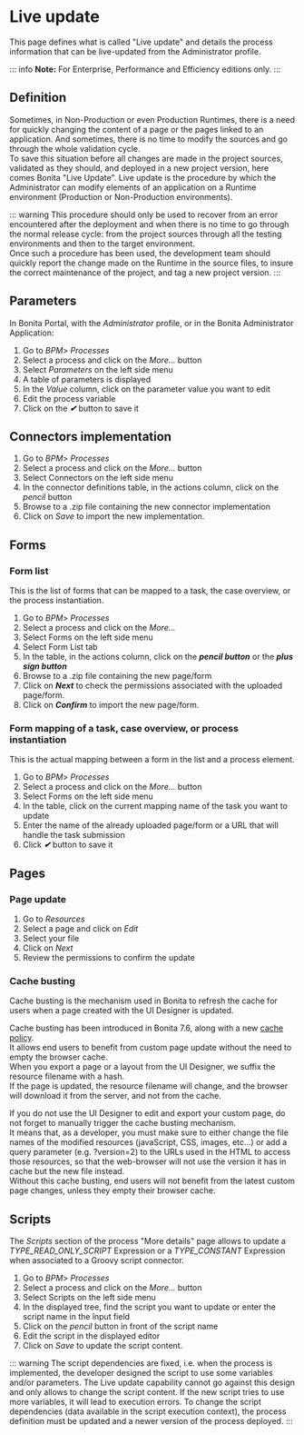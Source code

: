 # Live update

This page defines what is called "Live update" and details the process information that can be live-updated from the Administrator profile.

::: info
**Note:** For Enterprise, Performance and Efficiency editions only.
:::

## Definition
Sometimes, in Non-Production or even Production Runtimes, there is a need for quickly changing the content of a page or the pages linked to an application. And sometimes, there is no time to modify the sources and go through the whole validation cycle.  
To save this situation before all changes are made in the project sources, validated as they should, and deployed in a new project version, here comes Bonita "Live Update".
Live update is the procedure by which the Administrator can modify elements of an application on a Runtime environment (Production or Non-Production environments).

::: warning
This procedure should only be used to recover from an error encountered after the deployment and when there is no time to go through the normal release cycle: from the project sources through all the testing environments and then to the target environment.  
Once such a procedure has been used, the development team should quickly report the change made on the Runtime in the source files, to insure the correct maintenance of the project, and tag a new project version.
:::

## Parameters
In Bonita Portal, with the _Administrator_ profile, or in the Bonita Administrator Application:
1. Go to _BPM_> _Processes_
2. Select a process and click on the _More..._ button
3. Select _Parameters_ on the left side menu
4. A table of parameters is displayed
5. In the _Value_ column, click on the parameter value you want to edit
6. Edit the process variable
7. Click on the _**✔**_ button to save it

## Connectors implementation
1. Go to _BPM_> _Processes_
2. Select a process and click on the _More..._ button
3. Select Connectors on the left side menu
4. In the connector definitions table, in the actions column, click on the _pencil_ button
5. Browse to a .zip file containing the new connector implementation
6. Click on _Save_ to import the new implementation.


## Forms

<a id="form-list"/>

### Form list
This is the list of forms that can be mapped to a task, the case overview, or the process instantiation.
1. Go to _BPM_> _Processes_
2. Select a process and click on the _More..._
3. Select Forms on the left side menu
4. Select Form List tab
5. In the table, in the actions column, click on the _**pencil button**_ or the _**plus sign button**_
6. Browse to a .zip file containing the new page/form
7. Click on _**Next**_ to check the permissions associated with the uploaded page/form.
8. Click on _**Confirm**_ to import the new page/form.

<a id="form-mapping"/>

### Form mapping of a task, case overview, or process instantiation
This is the actual mapping between a form in the list and a process element.
1. Go to _BPM_> _Processes_
2. Select a process and click on the _More..._ button
3. Select Forms on the left side menu
4. In the table, click on the current mapping name of the task you want to update
5. Enter the name of the already uploaded page/form or a URL that will handle the task submission
6. Click _**✔**_ button to save it

## Pages
### Page update
1. Go to _Resources_
2. Select a page and click on _Edit_
3. Select your file
4. Click on _Next_
5. Review the permissions to confirm the update

<a id="cache-busting"/>

### Cache busting
Cache busting is the mechanism used in Bonita to refresh the cache for users when a page created with the UI Designer is updated.

Cache busting has been introduced in Bonita 7.6, along with a new [cache policy](cache-configuration-and-policy.md).  
It allows end users to benefit from custom page update without the need to empty the browser cache.  
When you export a page or a layout from the UI Designer, we suffix the resource filename with a hash.  
If the page is updated, the resource filename will change, and the browser will download it from the server, and not from the cache.

If you do not use the UI Designer to edit and export your custom page, do not forget to manually trigger the cache busting mechanism.  
It means that, as a developer, you must make sure to either change the file names of the modified resources (javaScript, CSS, images, etc...)
 or add a query parameter (e.g. ?version=2) to the URLs used in the HTML to access those resources, so that the web-browser will not use the
 version it has in cache but the new file instead.  
Without this cache busting, end users will not benefit from the latest custom page changes, unless they empty their browser cache.

## Scripts
The _Scripts_ section of the process "More details" page allows to update a _TYPE\_READ\_ONLY\_SCRIPT_ Expression or a _TYPE\_CONSTANT_ Expression when associated to a Groovy script connector.
1. Go to _BPM_> _Processes_
2. Select a process and click on the _More..._ button
3. Select Scripts on the left side menu
4. In the displayed tree, find the script you want to update or enter the script name in the înput field
5. Click on the _pencil_ button in front of the script name
6. Edit the script in the displayed editor
7. Click on _Save_ to update the script content.

::: warning
The script dependencies are fixed, i.e. when the process is implemented, the developer designed the script to use some variables and/or parameters. The Live update capability cannot go against this design and only allows to change the script content. If the new script tries to use more variables, it will lead to execution errors. To change the script dependencies (data available in the script execution context), the process definition must be updated and a newer version of the process deployed.
:::
